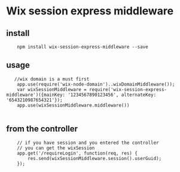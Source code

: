 # Wix session express middleware

## install
```
    npm install wix-session-express-middleware --save
```

## usage
``` 
   //wix domain is a must first
    app.use(require('wix-node-domain')..wixDomainMiddleware());  
    var wixSessionMiddleware = require('wix-session-express-middleware')({mainKey: '1234567890123456', alternateKey: '6543210987654321'});
    app.use(wixSessionMiddleware.middleware())                 
    
```

## from the controller
```
    // if you have session and you entered the controller
    // you can get the wixSession 
    app.get('/requireLogin', function(req, res) {
        res.send(wixSessionMiddleware.session().userGuid);
    });
```




